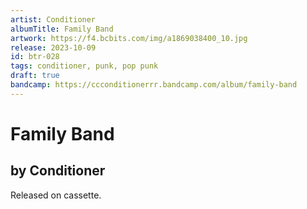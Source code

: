 ```yaml
---
artist: Conditioner
albumTitle: Family Band
artwork: https://f4.bcbits.com/img/a1869038400_10.jpg
release: 2023-10-09
id: btr-028
tags: conditioner, punk, pop punk
draft: true
bandcamp: https://ccconditionerrr.bandcamp.com/album/family-band
---
```


# Family Band

## by Conditioner

Released on cassette.
